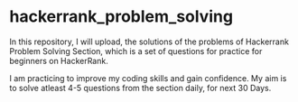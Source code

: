 # hackerrank_problem_solving
In this repository, I will upload, the solutions of the problems of Hackerrank Problem Solving Section, which is a set of questions for practice for beginners on HackerRank.  

I am practicing to improve my coding skills and gain confidence. My aim is to solve atleast 4-5 questions from the section daily, for next 30 Days.
